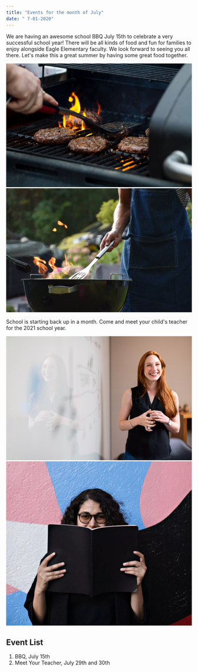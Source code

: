 ```yaml
---
title: "Events for the month of July"
date: " 7-01-2020"
---
```


We are having an awesome school BBQ July 15th to celebrate a very successful school year! There will be all kinds of food and fun for families to enjoy alongside Eagle Elementary faculty. We look forward to seeing you all there. Let's make this a great summer by having some great food together.

![School science experiment](../images/BBQ1.webp)
![School science experiment](../images/BBQ2.webp)

School is starting back up in a month. Come and meet your child's teacher for the 2021 school year.

![School science experiment](../images/meetYourTeacher2.webp)
![School science experiment](../images/meetYourTeacher1Converted.webp)

## Event List

1. BBQ, July 15th
2. Meet Your Teacher, July 29th and 30th
